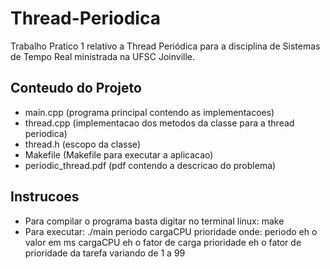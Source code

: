 # Thread-Periodica
Trabalho Pratico 1 relativo a Thread Periódica para a disciplina de Sistemas de Tempo Real ministrada na UFSC Joinville.

## Conteudo do Projeto
- main.cpp (programa principal contendo as implementacoes)
- thread.cpp (implementacao dos metodos da classe para a thread periodica)
- thread.h (escopo da classe)
- Makefile (Makefile para executar a aplicacao)
- periodic_thread.pdf (pdf contendo a descricao do problema)

## Instrucoes
- Para compilar o programa basta digitar no terminal linux: make
- Para executar: ./main periodo cargaCPU prioridade
onde:
    periodo eh o valor em ms
    cargaCPU eh o fator de carga
    prioridade eh o fator de prioridade da tarefa variando de 1 a 99
